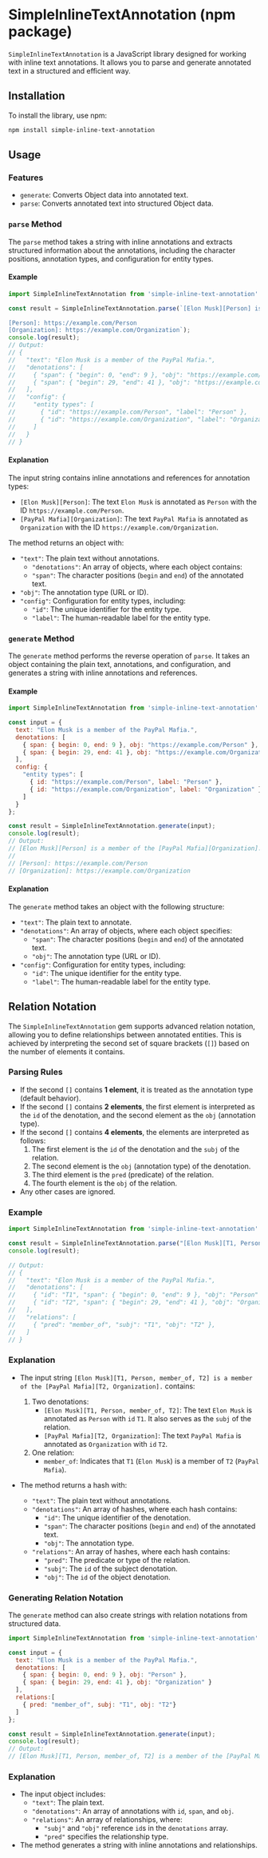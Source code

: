 # SimpleInlineTextAnnotation (npm package)

`SimpleInlineTextAnnotation` is a JavaScript library designed for working with inline text annotations. It allows you to parse and generate annotated text in a structured and efficient way.

## Installation

To install the library, use npm:

```bash
npm install simple-inline-text-annotation
```

## Usage

### Features
- `generate`: Converts Object data into annotated text.
- `parse`: Converts annotated text into structured Object data.

### `parse` Method

The `parse` method takes a string with inline annotations and extracts structured information about the annotations, including the character positions, annotation types, and configuration for entity types.

#### Example

```js
import SimpleInlineTextAnnotation from 'simple-inline-text-annotation'

const result = SimpleInlineTextAnnotation.parse(`[Elon Musk][Person] is a member of the [PayPal Mafia][Organization].

[Person]: https://example.com/Person
[Organization]: https://example.com/Organization`);
console.log(result);
// Output:
// {
//   "text": "Elon Musk is a member of the PayPal Mafia.",
//   "denotations": [
//     { "span": { "begin": 0, "end": 9 }, "obj": "https://example.com/Person" },
//     { "span": { "begin": 29, "end": 41 }, "obj": "https://example.com/Organization" }
//   ],
//   "config": {
//     "entity types": [
//       { "id": "https://example.com/Person", "label": "Person" },
//       { "id": "https://example.com/Organization", "label": "Organization" }
//     ]
//   }
// }
```

#### Explanation

The input string contains inline annotations and references for annotation types:

- `[Elon Musk][Person]`: The text `Elon Musk` is annotated as `Person` with the ID `https://example.com/Person`.
- `[PayPal Mafia][Organization]`: The text `PayPal Mafia` is annotated as `Organization` with the ID `https://example.com/Organization`.

The method returns an object with:

- `"text"`: The plain text without annotations.
  - `"denotations"`: An array of objects, where each object contains:
  - `"span"`: The character positions (`begin` and `end`) of the annotated text.
- `"obj"`: The annotation type (URL or ID).
- `"config"`: Configuration for entity types, including:
  - `"id"`: The unique identifier for the entity type.
  - `"label"`: The human-readable label for the entity type.

### `generate` Method

The `generate` method performs the reverse operation of `parse`. It takes an object containing the plain text, annotations, and configuration, and generates a string with inline annotations and references.

#### Example

```js
import SimpleInlineTextAnnotation from 'simple-inline-text-annotation'

const input = {
  text: "Elon Musk is a member of the PayPal Mafia.",
  denotations: [
    { span: { begin: 0, end: 9 }, obj: "https://example.com/Person" },
    { span: { begin: 29, end: 41 }, obj: "https://example.com/Organization" }
  ],
  config: {
    "entity types": [
      { id: "https://example.com/Person", label: "Person" },
      { id: "https://example.com/Organization", label: "Organization" }
    ]
  }
};

const result = SimpleInlineTextAnnotation.generate(input);
console.log(result);
// Output:
// [Elon Musk][Person] is a member of the [PayPal Mafia][Organization].
//
// [Person]: https://example.com/Person
// [Organization]: https://example.com/Organization
```

#### Explanation

The `generate` method takes an object with the following structure:

- `"text"`: The plain text to annotate.
- `"denotations"`: An array of objects, where each object specifies:
  - `"span"`: The character positions (`begin` and `end`) of the annotated text.
  - `"obj"`: The annotation type (URL or ID).
- `"config"`: Configuration for entity types, including:
  - `"id"`: The unique identifier for the entity type.
  - `"label"`: The human-readable label for the entity type.

## Relation Notation

The `SimpleInlineTextAnnotation` gem supports advanced relation notation, allowing you to define relationships between annotated entities. This is achieved by interpreting the second set of square brackets (`[]`) based on the number of elements it contains.

### Parsing Rules

- If the second `[]` contains **1 element**, it is treated as the annotation type (default behavior).
- If the second `[]` contains **2 elements**, the first element is interpreted as the `id` of the denotation, and the second element as the `obj` (annotation type).
- If the second `[]` contains **4 elements**, the elements are interpreted as follows:
  1. The first element is the `id` of the denotation and the `subj` of the relation.
  2. The second element is the `obj` (annotation type) of the denotation.
  3. The third element is the `pred` (predicate) of the relation.
  4. The fourth element is the `obj` of the relation.
- Any other cases are ignored.

### Example

```js
import SimpleInlineTextAnnotation from 'simple-inline-text-annotation'

const result = SimpleInlineTextAnnotation.parse("[Elon Musk][T1, Person, member_of, T2] is a member of the [PayPal Mafia][T2, Organization].");
console.log(result);

// Output:
// {
//   "text": "Elon Musk is a member of the PayPal Mafia.",
//   "denotations": [
//     { "id": "T1", "span": { "begin": 0, "end": 9 }, "obj": "Person" },
//     { "id": "T2", "span": { "begin": 29, "end": 41 }, "obj": "Organization" }
//   ],
//   "relations": [
//     { "pred": "member_of", "subj": "T1", "obj": "T2" },
//   ]
// }
```

### Explanation

- The input string `[Elon Musk][T1, Person, member_of, T2] is a member of the [PayPal Mafia][T2, Organization].` contains:
  1. Two denotations:
     - `[Elon Musk][T1, Person, member_of, T2]`: The text `Elon Musk` is annotated as `Person` with `id` `T1`. It also serves as the `subj` of the relation.
     - `[PayPal Mafia][T2, Organization]`: The text `PayPal Mafia` is annotated as `Organization` with `id` `T2`.
  2. One relation:
     - `member_of`: Indicates that `T1` (`Elon Musk`) is a member of `T2` (`PayPal Mafia`).

- The method returns a hash with:
  - `"text"`: The plain text without annotations.
  - `"denotations"`: An array of hashes, where each hash contains:
    - `"id"`: The unique identifier of the denotation.
    - `"span"`: The character positions (`begin` and `end`) of the annotated text.
    - `"obj"`: The annotation type.
  - `"relations"`: An array of hashes, where each hash contains:
    - `"pred"`: The predicate or type of the relation.
    - `"subj"`: The `id` of the subject denotation.
    - `"obj"`: The `id` of the object denotation.

### Generating Relation Notation

The `generate` method can also create strings with relation notations from structured data.

```js
import SimpleInlineTextAnnotation from 'simple-inline-text-annotation'

const input = {
  text: "Elon Musk is a member of the PayPal Mafia.",
  denotations: [
    { span: { begin: 0, end: 9 }, obj: "Person" },
    { span: { begin: 29, end: 41 }, obj: "Organization" }
  ],
  relations:[
    { pred: "member_of", subj: "T1", obj: "T2"}
  ]
};

const result = SimpleInlineTextAnnotation.generate(input);
console.log(result);
// Output:
// [Elon Musk][T1, Person, member_of, T2] is a member of the [PayPal Mafia][T2, Organization].
```

### Explanation

- The input object includes:
  - `"text"`: The plain text.
  - `"denotations"`: An array of annotations with `id`, `span`, and `obj`.
  - `"relations"`: An array of relationships, where:
    - `"subj"` and `"obj"` reference `id`s in the `denotations` array.
    - `"pred"` specifies the relationship type.
- The method generates a string with inline annotations and relationships.
